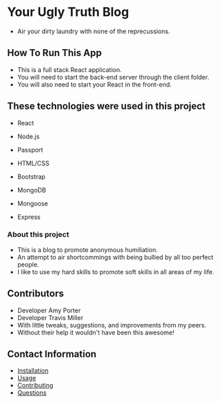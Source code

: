 # Your Ugly Truth Blog
* Air your dirty laundry with none of the reprecussions. 
<!-- Right click on read me file and open in preview -->
## How To Run This App 

* This is a full stack React application.
* You will need to start the back-end server through the client folder.
* You will also need to start your React in the front-end.


## These technologies were used in this project

* React

* Node.js

* Passport

* HTML/CSS

* Bootstrap

* MongoDB

* Mongoose

* Express 
 

### About this project
* This is a blog to promote anonymous humiliation.
* An attempt to air shortcommings with being bullied by all too perfect people.
* I like to use my hard skills to promote soft skills in all areas of my life.


## Contributors
* Developer Amy Porter
* Developer Travis Miller
* With little tweaks, suggestions, and improvements from my peers.
* Without their help it wouldn't have been this awesome!


## Contact Information

* [Installation](#installation)
* [Usage](#usage)
* [Contributing](#contributing)
* [Questions](#questions)

<!-- ![cli]() -->
  <!-- put a react image -->
 <!-- ![npm init](assets/npm.jpg)
![npm i inquirer](assets/npm%202.jpg)
![npm i inquirer](assets/inquirer.jpg) -->
